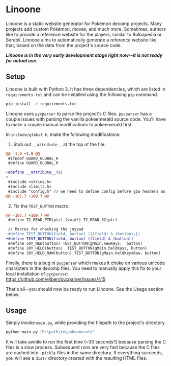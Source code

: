 # Linoone
Linoone is a static website generator for Pokémon decomp projects. Many projects add custom Pokémon, moves, and much more.  Sometimes, authors like to provide a reference website for the players, similar to Bulbapedia or Serebii. Linoone aims to automatically generate a reference website like that, based on the data from the project's source code.

***Linoone is in the very early development stage right now--it is not ready for actual use.***

## Setup

Linoone is built with Python 3. It has three dependencies, which are listed in `requirements.txt` and can be installed using the following `pip` command.
```sh
pip install -r requirements.txt
```

Linoone uses `pycparser` to parse the project's C files. `pycparser` has a couple issues with parsing the vanilla pokeemerald source code. You'll have to make a couple manual modifications to pokeemerald first:

In `include/global.h`, make the following modifications:
1. Stub out `__attribute__` at the top of the file.
```diff
@@ -1,6 +1,8 @@
 #ifndef GUARD_GLOBAL_H
 #define GUARD_GLOBAL_H

+#define __attribute__(x)
+
 #include <string.h>
 #include <limits.h>
 #include "config.h" // we need to define config before gba headers as print stuff needs the functions nulled before defines.
@@ -107,7 +109,7 @@
```
2. Fix the `TEST_BUTTON` macro.
```diff
@@ -107,7 +109,7 @@
 #define T2_READ_PTR(ptr) (void*) T2_READ_32(ptr)

 // Macros for checking the joypad
-#define TEST_BUTTON(field, button) ({(field) & (button);})
+#define TEST_BUTTON(field, button) ((field) & (button))
 #define JOY_NEW(button) TEST_BUTTON(gMain.newKeys,  button)
 #define JOY_HELD(button)  TEST_BUTTON(gMain.heldKeys, button)
 #define JOY_HELD_RAW(button) TEST_BUTTON(gMain.heldKeysRaw, button)
```

Finally, there is a bug in `pycparser` which makes it choke on various unicode characters in the decomp files. You need to manually apply this fix to your local installation of `pycparser`: https://github.com/eliben/pycparser/issues/415

That's all--you should now be ready to run Linoone. See the Usage section below.

## Usage

Simply invoke `main.py`, while providing the filepath to the project's directory.
```sh
python main.py "D:\path\to\pokeemerald"
```

It will take awhile to run the first time (~30 seconds?) because parsing the C files is a slow process. Subsequent runs are very fast because the C files are cached into `.pickle` files in the same directory. If everything succeeds, you will see a `dist/` directory created with the resulting HTML files.
